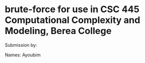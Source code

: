 # brute-force for use in CSC 445 Computational Complexity and Modeling, Berea College

Submission by:

Names: Ayoubim

